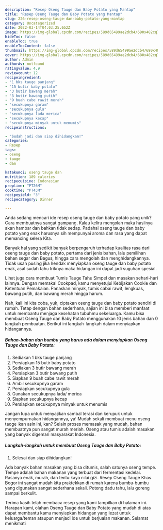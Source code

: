```yaml
---
description: "Resep Oseng Tauge dan Baby Potato yang Mantap"
title: "Resep Oseng Tauge dan Baby Potato yang Mantap"
slug: 226-resep-oseng-tauge-dan-baby-potato-yang-mantap
category: Uncategorized
date: 2022-03-14T04:03:25.652Z
image: https://img-global.cpcdn.com/recipes/589d65499ae2dcb4/680x482cq70/oseng-tauge-dan-baby-potato-foto-resep-utama.jpg
hideToc: false
enableToc: true
enableTocContent: false
thumbnail: https://img-global.cpcdn.com/recipes/589d65499ae2dcb4/680x482cq70/oseng-tauge-dan-baby-potato-foto-resep-utama.jpg
cover: https://img-global.cpcdn.com/recipes/589d65499ae2dcb4/680x482cq70/oseng-tauge-dan-baby-potato-foto-resep-utama.jpg
author: Admin
authorAv: notfound
ratingvalue: 4.9
reviewcount: 12
recipeingredient:
- "1 bks tauge panjang"
- "15 butir baby potato"
- "3 butir bawang merah"
- "3 butir bawang putih"
- "9 buah cabe rawit merah"
- "secukupnya garam"
- "secukupnya gula"
- "secukupnya lada merica"
- "secukupnya kecap"
- "secukupnya minyak untuk menumis"
recipeinstructions:

- "Sudah jadi dan siap dihidangkan!"
categories:
- Resep
tags:
- oseng
- tauge
- dan

katakunci: oseng tauge dan 
nutrition: 189 calories
recipecuisine: Indonesian
preptime: "PT26M"
cooktime: "PT43M"
recipeyield: "3"
recipecategory: Dinner

---
```





Anda sedang mencari ide resep oseng tauge dan baby potato yang unik? Cara membuatnya sangat gampang. Kalau keliru mengolah maka hasilnya akan hambar dan bahkan tidak sedap. Padahal oseng tauge dan baby potato yang enak harusnya sih mempunyai aroma dan rasa yang dapat memancing selera Kita.





Banyak hal yang sedikit banyak berpengaruh terhadap kualitas rasa dari oseng tauge dan baby potato, pertama dari jenis bahan, lalu pemilihan bahan segar dan Bagus, hingga cara mengolah dan menghidangkannya. Tidak usah pusing jika hendak menyiapkan oseng tauge dan baby potato enak,      asal sudah tahu triknya maka hidangan ini dapat jadi suguhan spesial.














Lihat juga cara membuat Tumis Tauge Tahu Simpel dan masakan sehari-hari lainnya. Dengan memakai Cookpad, kamu menyetujui Kebijakan Cookie dan Ketentuan Pemakaian. Panaskan minyak, tumis cabai rawit, lengkuas, bawang putih, dan bawang merah hingga harum.






Nah, kali ini kita coba, yuk, ciptakan oseng tauge dan baby potato sendiri di rumah. Tetap dengan bahan sederhana, sajian ini bisa memberi manfaat untuk membantu menjaga kesehatan tubuhmu sekeluarga. Kamu bisa membuat Oseng Tauge dan Baby Potato menggunakan 10 jenis bahan dan 0 langkah pembuatan. Berikut ini langkah-langkah dalam menyiapkan hidangannya.

<!--inarticleads1-->

##### Bahan-bahan dan bumbu yang harus ada dalam menyiapkan Oseng Tauge dan Baby Potato:

1. Sediakan 1 bks tauge panjang
1. Persiapkan 15 butir baby potato
1. Sediakan 3 butir bawang merah
1. Persiapkan 3 butir bawang putih
1. Siapkan 9 buah cabe rawit merah
1. Ambil secukupnya garam
1. Persiapkan secukupnya gula
1. Gunakan secukupnya lada/ merica
1. Siapkan secukupnya kecap
1. Persiapkan secukupnya minyak untuk menumis


Jangan lupa untuk menyajikan sambal terasi dan kerupuk untuk menyempurnakan hidangannya, ya! Mudah sekali membuat menu oseng taoge ikan asin ini, kan? Selain proses memasak yang mudah, bahan membuatnya pun sangat murah meriah. Oseng atau tumis adalah masakan yang banyak digemari masyarakat Indonesia. 

<!--inarticleads2-->

##### Langkah-langkah untuk membuat Oseng Tauge dan Baby Potato:


1. Selesai dan siap dihidangkan!

Ada banyak bahan masakan yang bisa ditumis, salah satunya oseng tempe. Tempe adalah bahan makanan yang terbuat dari fermentasi kedelai. Rasanya enak, murah, dan tentu kaya nilai gizi. Resep Oseng Tauge Khas Bogor ini sangat mudah kita praktekkan di rumah karena bumbu-bumbu yang digunakan sangat sederhana sekali. Potong dadu tahu, lalu goreng sampai berkulit. 

Terima kasih telah membaca resep yang kami tampilkan di halaman ini. Harapan kami, olahan Oseng Tauge dan Baby Potato yang mudah di atas dapat membantu kamu menyiapkan hidangan yang lezat untuk keluarga/teman ataupun menjadi ide untuk berjualan makanan. Selamat menikmati
